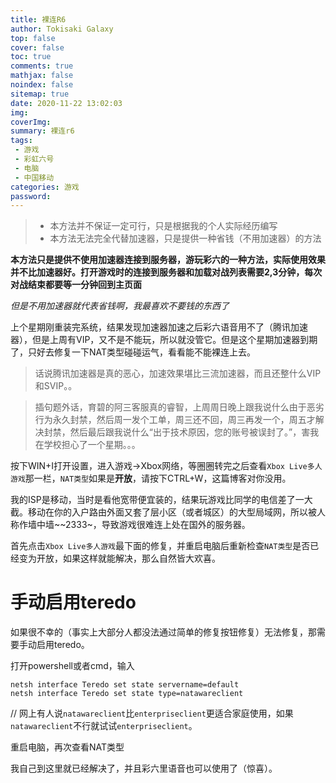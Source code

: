 ```yaml
---
title: 裸连R6
author: Tokisaki Galaxy
top: false
cover: false
toc: true
comments: true
mathjax: false
noindex: false
sitemap: true
date: 2020-11-22 13:02:03
img:
coverImg:
summary: 裸连r6
tags:
 - 游戏
 - 彩虹六号
 - 电脑
 - 中国移动
categories: 游戏
password:
---
```


>* 本方法并不保证一定可行，只是根据我的个人实际经历编写
>* 本方法无法完全代替加速器，只是提供一种省钱（不用加速器）的方法

**本方法只是提供不使用加速器连接到服务器，游玩彩六的一种方法，实际使用效果并不比加速器好。打开游戏时的连接到服务器和加载对战列表需要2,3分钟，每次对战结束都要等一分钟回到主页面**

*但是不用加速器就代表省钱啊，我最喜欢不要钱的东西了*

上个星期刚重装完系统，结果发现加速器加速之后彩六语音用不了（腾讯加速器），但是上周有VIP，又不是不能玩，所以就没管它。但是这个星期加速器到期了，只好去修复一下NAT类型碰碰运气，看看能不能裸连上去。

> 话说腾讯加速器是真的恶心，加速效果堪比三流加速器，而且还整什么VIP和SVIP。。

> 插句题外话，育碧的阿三客服真的睿智，上周周日晚上跟我说什么由于恶劣行为永久封禁，然后周一发个工单，周三还不回，周三再发一个，周五才解决封禁，然后最后跟我说什么“出于技术原因，您的账号被误封了。”，害我在学校担心了一个星期。。。

按下WIN+I打开设置，进入游戏->Xbox网络，等圈圈转完之后查看`Xbox Live多人游戏`那一栏，`NAT类型`如果是**开放**，请按下CTRL+W，这篇博客对你没用。

我的ISP是移动，当时是看他宽带便宜装的，结果玩游戏比同学的电信差了一大截。移动在你的入户路由外面又套了层小区（或者城区）的大型局域网，所以被人称作墙中墙~~2333~，导致游戏很难连上处在国外的服务器。

首先点击`Xbox Live多人游戏`最下面的修复，并重启电脑后重新检查`NAT类型`是否已经变为开放，如果这样就能解决，那么自然皆大欢喜。

# 手动启用teredo
如果很不幸的（事实上大部分人都没法通过简单的修复按钮修复）无法修复，那需要手动启用teredo。

打开powershell或者cmd，输入
```shell
netsh interface Teredo set state servername=default
netsh interface Teredo set state type=natawareclient
```
// 网上有人说`natawareclient`比`enterpriseclient`更适合家庭使用，如果`natawareclient`不行就试试`enterpriseclient`。

重启电脑，再次查看NAT类型

我自己到这里就已经解决了，并且彩六里语音也可以使用了（惊喜）。

